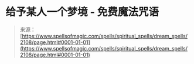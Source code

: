 <!--yml

category: 未分类

date: 2024-06-12 18:35:36

-->

# 给予某人一个梦境 - 免费魔法咒语

> 来源：[https://www.spellsofmagic.com/spells/spiritual_spells/dream_spells/2108/page.html#0001-01-01](https://www.spellsofmagic.com/spells/spiritual_spells/dream_spells/2108/page.html#0001-01-01)
